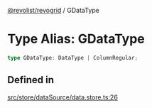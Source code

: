 [@revolist/revogrid](README.md) / GDataType

# Type Alias: GDataType

```ts
type GDataType: DataType | ColumnRegular;
```

## Defined in

[src/store/dataSource/data.store.ts:26](https://github.com/revolist/revogrid/blob/d69bb90753f30d16a898150d08ff61a1e2f66a39/src/store/dataSource/data.store.ts#L26)
